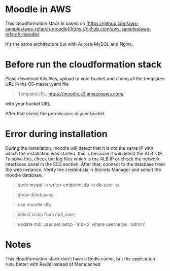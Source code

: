 # Moodle in AWS

This cloudformation stack is based on
[https://github.com/aws-samples/aws-refarch-moodle](https://github.com/aws-samples/aws-refarch-moodle)

It's the same architecture but with Aurora-MySQL and Nginx.

# Before run the cloudformation stack
Plase download this files, upload to your bucket and chang all the templates URL in the 00-master.yaml file

> TemplateURL: https://moodle.s3.amazonaws.com/

with your bucket URL.

After that check the permissions in your bucket.

# Error during installation
  
During the installation, moodle will detect that it is not the same IP with which the installation was started, this is because it will detect the ALB's IP.  
To solve this, check the log files which is the ALB IP or check the network interfaces panel in the EC2 section. After that, connect to the database from the web instance. Verify the credentials in Secrets Manager and select the moodle database.

> sudo mysql -h writer-endpoint-db -u db-user -p

> show databases;

> use moodle-db;

> select lastip from mdl_user;

> update mdl_user set lastip='alb-ip' where username='admin';

# Notes
This cloudformation stack don't have a Redis cache, but the application runs better with Redis instead of Memcached
